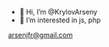 - 👋 Hi, I’m @KrylovArseny
- 👀 I’m interested in js, php

arsenjfr@gmail.com

<!---
KrylovArseny/KrylovArseny is a ✨ special ✨ repository because its `README.md` (this file) appears on your GitHub profile.
You can click the Preview link to take a look at your changes.
--->
